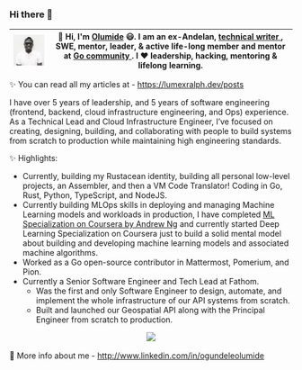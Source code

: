 ### Hi there 👋

| <img src="https://github.com/Lumexralph/blog-site/blob/main/static/images/avatar.jpg?raw=true" alt="drawing" width="200"/>| 👋 Hi, I'm <a href="https://lumexralph.dev"> Olumide</a> 😃. I am an ex-Andelan, <a href="https://dev.to/lumexralph" target="_blank"> technical writer </a>, SWE, mentor, leader, & active life-long member and mentor at <a href="https://twitter.com/golangnigeria" target="_blank"> Go community </a>. I ❤️ leadership, hacking, mentoring & lifelong learning.|
|---|---|

✨ You can read all my articles at - https://lumexralph.dev/posts

I have over 5 years of leadership, and 5 years of software engineering (frontend, backend, cloud infrastructure engineering, and Ops) experience. As a Technical Lead and Cloud Infrastructure Engineer, I’ve focused on creating, designing, building, and collaborating with people to build systems from scratch to production while maintaining high engineering standards.

✨ Highlights:
- Currently, building my Rustacean identity, building all personal low-level projects, an Assembler, and then a VM Code Translator! Coding in Go, Rust, Python, TypeScript, and NodeJS.
- Currently building MLOps skills in deploying and managing Machine Learning models and workloads in production, I have completed [ML Specialization on Coursera by Andrew Ng](https://coursera.org/share/382f45cbe473cf5539fc6aa91d12cd73) and currently started Deep Learning Specialization on Coursera just to build a solid mental model about building and developing machine learning models and associated machine algorithms.
- Worked as a Go open-source contributor in Mattermost, Pomerium, and Pion.
- Currently a Senior Software Engineer and Tech Lead at Fathom.
  - Was the first and only Software Engineer to design, automate, and implement the whole infrastructure of our API systems from scratch.
  - Built and launched our Geospatial API along with the Principal Engineer from scratch to production.

<p align="center">
<a href="https://github.com/Lumexralph">
  <img height="180em" src="https://github-readme-stats-eight-theta.vercel.app/api?username=Lumexralph&show_icons=true&theme=dark&include_all_commits=true&count_private=true"/>
<!--   <img height="180em" src="https://github-readme-stats-eight-theta.vercel.app/api/top-langs/?username=Lumexralph&layout=compact&langs_count=8&theme=dark"/> -->
</a>
</p>

💬 More info about me - http://www.linkedin.com/in/ogundeleolumide

<!--
**Lumexralph/Lumexralph** is a ✨ _special_ ✨ repository because its `README.md` (this file) appears on your GitHub profile.

Here are some ideas to get you started:

- 🔭 I’m currently working on ...
- 🌱 I’m currently learning ...
- 👯 I’m looking to collaborate on ...
- 🤔 I’m looking for help with ...
- 💬 Ask me about ...
- 📫 How to reach me: ...
- 😄 Pronouns: ...
- ⚡ Fun fact: ...
-->
